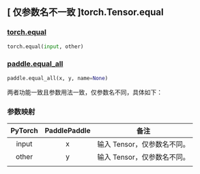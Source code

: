 ## [ 仅参数名不一致 ]torch.Tensor.equal

### [torch.equal](https://pytorch.org/docs/stable/generated/torch.equal.html?highlight=equal#torch.equal)

```python
torch.equal(input, other)
```

### [paddle.equal_all](https://www.paddlepaddle.org.cn/documentation/docs/zh/develop/api/paddle/equal_all_cn.html#equal-all)

```python
paddle.equal_all(x, y, name=None)
```

两者功能一致且参数用法一致，仅参数名不同，具体如下：

### 参数映射

| PyTorch                  | PaddlePaddle         | 备注                        |
| ------------------------ | -------------------- | --------------------------- |
| <center> input </center> | <center> x </center> | 输入 Tensor，仅参数名不同。 |
| <center> other </center> | <center> y </center> | 输入 Tensor，仅参数名不同。 |
|                          |
